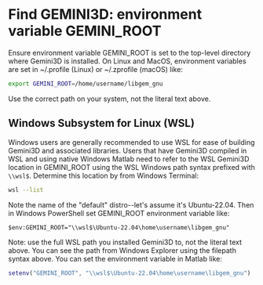 # Find GEMINI3D: environment variable GEMINI_ROOT

Ensure environment variable GEMINI_ROOT is set to the top-level directory where Gemini3D is installed.
On Linux and MacOS, environment variables are set in ~/.profile (Linux) or ~/.zprofile (macOS) like:

```sh
export GEMINI_ROOT=/home/username/libgem_gnu
```

Use the correct path on your system, not the literal text above.

## Windows Subsystem for Linux (WSL)

Windows users are generally recommended to use WSL for ease of building Gemini3D and associated libraries.
Users that have Gemini3D compiled in WSL and using native Windows Matlab need to refer to the WSL Gemini3D location in GEMINI_ROOT using the WSL Windows path syntax prefixed with `\\wsl$`.
Determine this location by from Windows Terminal:

```sh
wsl --list
```

Note the name of the "default" distro--let's assume it's Ubuntu-22.04.
Then in Windows PowerShell set GEMINI_ROOT environment variable like:

```
$env:GEMINI_ROOT="\\wsl$\Ubuntu-22.04\home\username\libgem_gnu"
```

Note: use the full WSL path you installed Gemini3D to, not the literal text above.
You can see the path from Windows Explorer using the filepath syntax above.
You can set the environment variable in Matlab like:

```matlab
setenv("GEMINI_ROOT", "\\wsl$\Ubuntu-22.04\home\username\libgem_gnu")
```
